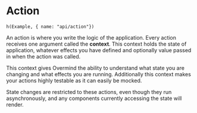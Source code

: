 # Action

```marksy
h(Example, { name: "api/action"})
```

An action is where you write the logic of the application. Every action receives one argument called the **context**. This context holds the state of application, whatever effects you have defined and optionally value passed in when the action was called.

This context gives Overmind the ability to understand what state you are changing and what effects you are running. Additionally this context makes your actions highly testable as it can easily be mocked.

State changes are restricted to these actions, even though they run asynchronously, and any components currently accessing the state will render.
